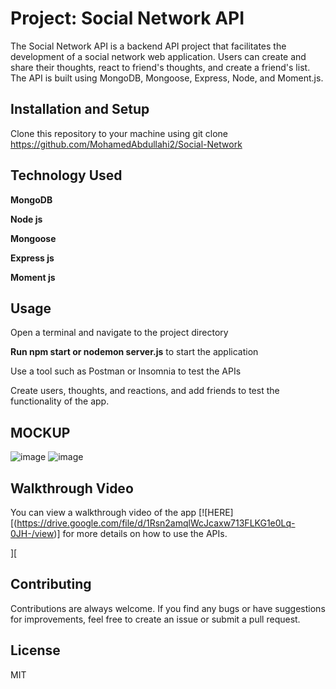 # Project: Social Network API

The Social Network API is a backend API project that facilitates the development of a social network web application. Users can create and share their thoughts, react to friend's thoughts, and create a friend's list. The API is built using MongoDB, Mongoose, Express, Node, and Moment.js.


## Installation and Setup

Clone this repository to your machine using git clone https://github.com/MohamedAbdullahi2/Social-Network


## Technology Used

**MongoDB**

**Node js**

**Mongoose** 

**Express js**

**Moment js**

## Usage
Open a terminal and navigate to the project directory

**Run npm start or nodemon server.js** to start the application

Use a tool such as Postman or Insomnia to test the APIs

Create users, thoughts, and reactions, and add friends to test the functionality of the app.

## MOCKUP 

![image](https://user-images.githubusercontent.com/118404373/231627154-c146e6a1-f8d5-4f07-b058-6d76121e9660.png)
![image](https://user-images.githubusercontent.com/118404373/231627274-10d7a764-8b91-47f0-b131-a269e75e3a9b.png)




## Walkthrough Video

You can view a walkthrough video of the app [![HERE][(https://drive.google.com/file/d/1Rsn2amqlWcJcaxw713FLKG1e0Lq-0JH-/view)] for more details on how to use the APIs.

][
## Contributing
Contributions are always welcome. If you find any bugs or have suggestions for improvements, feel free to create an issue or submit a pull request.

## License
MIT
